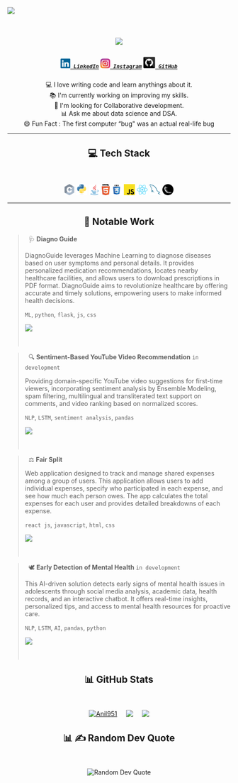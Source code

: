 

![](https://api.visitorbadge.io/api/VisitorHit?user=Anil951&repo=github-visitors-badge&countColor=%black)



<h1 align="center">
  <a href="https://git.io/typing-svg">
   <img src="https://readme-typing-svg.herokuapp.com/?lines=Hello,+There!+👋;This+is+Anil+Kumar+Borige....;Nice+to+meet+you!&center=true&size=30">
  </a>
</h1>

<h5 align="center">
  <code><a href="https://www.linkedin.com/in/anilkumarborige/" title="LinkedIn Profile"><img width="22" src="github_images/linkedin.svg"> LinkedIn</a></code>
  <code><a href="https://www.instagram.com/thisis__anil/" title="Instagram Profile"><img width="22" src="github_images/instagram.svg"> Instagram</a></code>
  <code><a href="https://github.com/Anil951/" title="Github Profile" ><img width="27" src="github_images/github.svg"> GitHub</a></code>
</h5>

<p align="center" justify-content>
  💻 I love writing code and learn anythings about it.
  <br>
  📚 I'm currently working on improving my skills.
  <br>
  🤝 I'm looking for Collaborative development.
  <br>
  📊 Ask me about data science and DSA.
  <br>
  😄 Fun Fact : The first computer “bug" was an actual real-life bug
</p>




<hr>
<h2 align="center">💻 Tech Stack</h2>
<br>
<p align="center">
  <code><img title="C" height="25" src="github_images/c.svg"></code>
  <code><img title="Python" height="25" src="github_images/python-original.svg"></code>
  <code><img title="Java" height="25" src="github_images/java-original.svg"></code>
  <code><img title="HTML5" height="25" src="github_images/html5.svg"></code>
  <code><img title="CSS" height="25" src="github_images/css.svg"></code>
  <code><img title="Javascript" height="25" src="github_images/javascript.svg"></code>
  <code><img title="React" height="25" src="github_images/react-original.svg"></code>
  <code><img title="MySQL" height="25" src="github_images/mysql.svg"></code>
  <code><img title="Flask" height="25" src="github_images/flask.png"></code>
</p>
<hr>


<h2 align="center">📁 Notable Work</h2>


> &nbsp;
> 🩺 **Diagno Guide** 
>
> DiagnoGuide leverages Machine Learning to diagnose diseases based on user symptoms and personal details. It provides personalized medication recommendations, locates nearby healthcare facilities, and allows users to download prescriptions in PDF format. DiagnoGuide aims to revolutionize healthcare by offering accurate and timely solutions, empowering users to make informed health decisions.
>
> `ML`, `python`, `flask`, `js`, `css`
>
> <a href="https://diagnoguide.onrender.com/"><img src="https://raw.githubusercontent.com/anafro/anafro/main/Buttons/Open-In-Browser.svg" height="28"></a>
>
> &nbsp;

> &nbsp;
> 🔍 **Sentiment-Based YouTube Video Recommendation**   `in development`
> 
> Providing domain-specific YouTube video suggestions for first-time viewers, incorporating sentiment analysis by Ensemble Modeling, spam filtering, multilingual and transliterated text support on comments, and video ranking based on normalized scores.
>
> `NLP`, `LSTM`, `sentiment analysis`, `pandas`
> 
> <a href="https://github.com/Anil951/YT-Recommendation"><img src="https://raw.githubusercontent.com/anafro/anafro/main/Buttons/Open-In-Browser.svg" height="28"></a>
> 
> &nbsp;

> &nbsp;
> ⚖️ **Fair Split** 
> 
> Web application designed to track and manage shared expenses among a group of users. This application allows users to add individual expenses, specify who participated in each expense, and see how much each person owes. The app calculates the total expenses for each user and provides detailed breakdowns of each expense.
>
> `react js`, `javascript`, `html`, `css`
> 
> <a href="https://github.com/Anil951/Fair-Split"><img src="https://raw.githubusercontent.com/anafro/anafro/main/Buttons/Open-In-Browser.svg" height="28"></a>
> 
> &nbsp;

> &nbsp;
> 🕊️ **Early Detection of Mental Health**   `in development`
> 
> This AI-driven solution detects early signs of mental health issues in adolescents through social media analysis, academic data, health records, and an interactive chatbot. It offers real-time insights, personalized tips, and access to mental health resources for proactive care.
>
> `NLP`, `LSTM`, `AI`, `pandas`, `python`
> 
> <a href="https://github.com/Anil951/Early-detection-of-mental-health"><img src="https://raw.githubusercontent.com/anafro/anafro/main/Buttons/Open-In-Browser.svg" height="28"></a>
> 
> &nbsp;

<h2 align="center">📊 GitHub Stats</h2>
<br>
<p align="center">
  <div style="display: flex; justify-content: center; gap:20px; flex-wrap: nowrap;">
    <a href="https://github.com/Anil951/github-readme-streak-stats" title="Go to Source">
      <img width="370" src="https://streak-stats.demolab.com/?user=Anil951&theme=react&border=61dafb&hide_border=true" alt="Anil951" />
    </a>
    <a href="https://github.com/Anil951/github-readme-stats" title="Go to Source">
      <img width="350" src="https://github-readme-stats.vercel.app/api?username=Anil951&show_icons=true&theme=react&border_color=61dafb&hide_border=true" />
    </a>
    <a href="https://github.com/Anil951/github-readme-stats">
      <img width="270" src="https://github-readme-stats.vercel.app/api/top-langs/?username=Anil951&hide=c%23,powershell,Mathematica,Ruby,Objective-C,Objective-C%2b%2b,Cuda&title_color=61dafb&text_color=ffffff&icon_color=61dafb&bg_color=20232a&langs_count=8&layout=compact&border_color=61dafb&hide_border=true&size_weight=0.5&count_weight=0.5" />
    </a>
  </div>
</p>


<!--
### 📊 GitHub Stats:
![](https://streak-stats.demolab.com/?user=Anil951&theme=react&border=61dafb&hide_border=true)
![](https://github-readme-stats.vercel.app/api?username=Anil951&show_icons=true&theme=react&border_color=61dafb&hide_border=true)
![](https://github-readme-stats.vercel.app/api/top-langs/?username=Anil951&hide=c%23,powershell,Mathematica,Ruby,Objective-C,Objective-C%2b%2b,Cuda&title_color=61dafb&text_color=ffffff&icon_color=61dafb&bg_color=20232a&langs_count=8&layout=compact&border_color=61dafb&hide_border=true&size_weight=0.5&count_weight=0.5)
-->

<h2 align="center">📊 ✍️ Random Dev Quote</h2>
<br>
<p align="center">
  <img src="https://quotes-github-readme.vercel.app/api?type=horizontal&theme=radical" alt="Random Dev Quote">
</p>

<!--
<h2 align="center">😂 Random Dev Meme</h2>
<br>
<p align="center">
  <img src='https://randommeme-five.vercel.app/' alt="Random Meme"/>
</p>
-->






